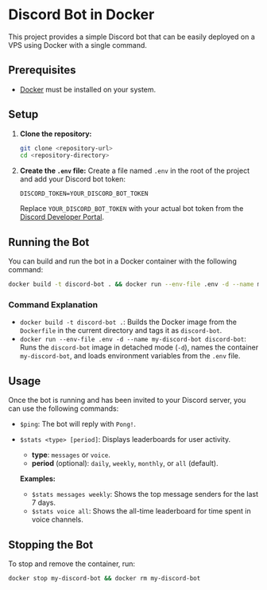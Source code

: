 # Discord Bot in Docker

This project provides a simple Discord bot that can be easily deployed on a VPS using Docker with a single command.

## Prerequisites

- [Docker](https://docs.docker.com/get-docker/) must be installed on your system.

## Setup

1.  **Clone the repository:**
    ```bash
    git clone <repository-url>
    cd <repository-directory>
    ```

2.  **Create the `.env` file:**
    Create a file named `.env` in the root of the project and add your Discord bot token:
    ```
    DISCORD_TOKEN=YOUR_DISCORD_BOT_TOKEN
    ```
    Replace `YOUR_DISCORD_BOT_TOKEN` with your actual bot token from the [Discord Developer Portal](https://discord.com/developers/applications).

## Running the Bot

You can build and run the bot in a Docker container with the following command:

```bash
docker build -t discord-bot . && docker run --env-file .env -d --name my-discord-bot discord-bot
```

### Command Explanation

-   `docker build -t discord-bot .`: Builds the Docker image from the `Dockerfile` in the current directory and tags it as `discord-bot`.
-   `docker run --env-file .env -d --name my-discord-bot discord-bot`: Runs the `discord-bot` image in detached mode (`-d`), names the container `my-discord-bot`, and loads environment variables from the `.env` file.

## Usage

Once the bot is running and has been invited to your Discord server, you can use the following commands:

-   `$ping`: The bot will reply with `Pong!`.

-   `$stats <type> [period]`: Displays leaderboards for user activity.
    -   **type**: `messages` or `voice`.
    -   **period** (optional): `daily`, `weekly`, `monthly`, or `all` (default).

    **Examples:**
    -   `$stats messages weekly`: Shows the top message senders for the last 7 days.
    -   `$stats voice all`: Shows the all-time leaderboard for time spent in voice channels.

## Stopping the Bot

To stop and remove the container, run:

```bash
docker stop my-discord-bot && docker rm my-discord-bot
```